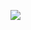 ![](https://github.com/igorsuzuki99/bertoti/blob/c5a2310a49109e1a0fad0b5dfb446cd912e0f6d0/Padr%C3%B5es%20de%20Projetos/Composite/diagrama_composite.PNG)
